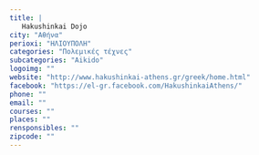 ```yaml
---
title: |
   Hakushinkai Dojo
city: "Αθήνα"
perioxi: "ΗΛΙΟΥΠΟΛΗ"
categories: "Πολεμικές τέχνες"
subcategories: "Aikido"
logoimg: ""
website: "http://www.hakushinkai-athens.gr/greek/home.html"
facebook: "https://el-gr.facebook.com/HakushinkaiAthens/"
phone: ""
email: ""
courses: ""
places: ""
rensponsibles: ""
zipcode: ""
---
```




